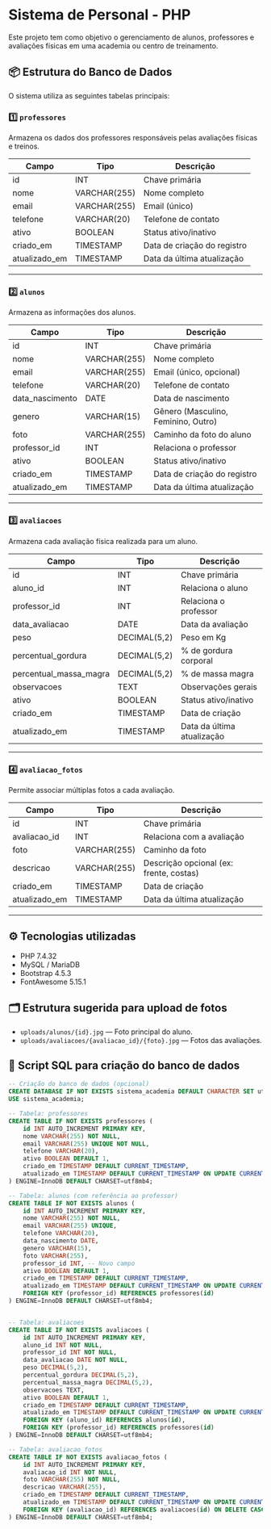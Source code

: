 # Sistema de Personal - PHP

Este projeto tem como objetivo o gerenciamento de alunos, professores e avaliações físicas em uma academia ou centro de treinamento.

## 📦 Estrutura do Banco de Dados

O sistema utiliza as seguintes tabelas principais:

### 1️⃣ `professores`

Armazena os dados dos professores responsáveis pelas avaliações físicas e treinos.

| Campo         | Tipo       | Descrição                  |
| ------------- | ---------- | -------------------------- |
| id            | INT        | Chave primária             |
| nome          | VARCHAR(255) | Nome completo             |
| email         | VARCHAR(255) | Email (único)            |
| telefone      | VARCHAR(20)  | Telefone de contato       |
| ativo         | BOOLEAN    | Status ativo/inativo       |
| criado_em     | TIMESTAMP  | Data de criação do registro|
| atualizado_em | TIMESTAMP  | Data da última atualização |

---

### 2️⃣ `alunos`

Armazena as informações dos alunos.

| Campo         | Tipo       | Descrição                  |
| ------------- | ---------- | -------------------------- |
| id            | INT        | Chave primária             |
| nome          | VARCHAR(255) | Nome completo             |
| email         | VARCHAR(255) | Email (único, opcional)  |
| telefone      | VARCHAR(20)  | Telefone de contato       |
| data_nascimento | DATE    | Data de nascimento         |
| genero        | VARCHAR(15)  | Gênero (Masculino, Feminino, Outro) |
| foto          | VARCHAR(255) | Caminho da foto do aluno |
| professor_id  | INT        | Relaciona o professor      |
| ativo         | BOOLEAN    | Status ativo/inativo       |
| criado_em     | TIMESTAMP  | Data de criação do registro|
| atualizado_em | TIMESTAMP  | Data da última atualização |

---

### 3️⃣ `avaliacoes`

Armazena cada avaliação física realizada para um aluno.

| Campo         | Tipo       | Descrição                  |
| ------------- | ---------- | -------------------------- |
| id            | INT        | Chave primária             |
| aluno_id      | INT        | Relaciona o aluno          |
| professor_id  | INT        | Relaciona o professor      |
| data_avaliacao | DATE      | Data da avaliação          |
| peso          | DECIMAL(5,2) | Peso em Kg              |
| percentual_gordura | DECIMAL(5,2) | % de gordura corporal |
| percentual_massa_magra | DECIMAL(5,2) | % de massa magra |
| observacoes   | TEXT       | Observações gerais         |
| ativo         | BOOLEAN    | Status ativo/inativo       |
| criado_em     | TIMESTAMP  | Data de criação            |
| atualizado_em | TIMESTAMP  | Data da última atualização |

---

### 4️⃣ `avaliacao_fotos`

Permite associar múltiplas fotos a cada avaliação.

| Campo         | Tipo       | Descrição                  |
| ------------- | ---------- | -------------------------- |
| id            | INT        | Chave primária             |
| avaliacao_id  | INT        | Relaciona com a avaliação  |
| foto          | VARCHAR(255) | Caminho da foto         |
| descricao     | VARCHAR(255) | Descrição opcional (ex: frente, costas) |
| criado_em     | TIMESTAMP  | Data de criação            |
| atualizado_em | TIMESTAMP  | Data da última atualização |

---

## ⚙️ Tecnologias utilizadas

- PHP 7.4.32 
- MySQL / MariaDB
- Bootstrap 4.5.3
- FontAwesome 5.15.1

## 🗂 Estrutura sugerida para upload de fotos

- `uploads/alunos/{id}.jpg` — Foto principal do aluno.
- `uploads/avaliacoes/{avaliacao_id}/{foto}.jpg` — Fotos das avaliações.

## 📄 Script SQL para criação do banco de dados

```sql
-- Criação do banco de dados (opcional)
CREATE DATABASE IF NOT EXISTS sistema_academia DEFAULT CHARACTER SET utf8mb4 COLLATE utf8mb4_unicode_ci;
USE sistema_academia;

-- Tabela: professores
CREATE TABLE IF NOT EXISTS professores (
    id INT AUTO_INCREMENT PRIMARY KEY,
    nome VARCHAR(255) NOT NULL,
    email VARCHAR(255) UNIQUE NOT NULL,
    telefone VARCHAR(20),
    ativo BOOLEAN DEFAULT 1,
    criado_em TIMESTAMP DEFAULT CURRENT_TIMESTAMP,
    atualizado_em TIMESTAMP DEFAULT CURRENT_TIMESTAMP ON UPDATE CURRENT_TIMESTAMP
) ENGINE=InnoDB DEFAULT CHARSET=utf8mb4;

-- Tabela: alunos (com referência ao professor)
CREATE TABLE IF NOT EXISTS alunos (
    id INT AUTO_INCREMENT PRIMARY KEY,
    nome VARCHAR(255) NOT NULL,
    email VARCHAR(255) UNIQUE,
    telefone VARCHAR(20),
    data_nascimento DATE,
    genero VARCHAR(15),
    foto VARCHAR(255),
    professor_id INT, -- Novo campo
    ativo BOOLEAN DEFAULT 1,
    criado_em TIMESTAMP DEFAULT CURRENT_TIMESTAMP,
    atualizado_em TIMESTAMP DEFAULT CURRENT_TIMESTAMP ON UPDATE CURRENT_TIMESTAMP,
    FOREIGN KEY (professor_id) REFERENCES professores(id)
) ENGINE=InnoDB DEFAULT CHARSET=utf8mb4;


-- Tabela: avaliacoes
CREATE TABLE IF NOT EXISTS avaliacoes (
    id INT AUTO_INCREMENT PRIMARY KEY,
    aluno_id INT NOT NULL,
    professor_id INT NOT NULL,
    data_avaliacao DATE NOT NULL,
    peso DECIMAL(5,2),
    percentual_gordura DECIMAL(5,2),
    percentual_massa_magra DECIMAL(5,2),
    observacoes TEXT,
    ativo BOOLEAN DEFAULT 1,
    criado_em TIMESTAMP DEFAULT CURRENT_TIMESTAMP,
    atualizado_em TIMESTAMP DEFAULT CURRENT_TIMESTAMP ON UPDATE CURRENT_TIMESTAMP,
    FOREIGN KEY (aluno_id) REFERENCES alunos(id),
    FOREIGN KEY (professor_id) REFERENCES professores(id)
) ENGINE=InnoDB DEFAULT CHARSET=utf8mb4;

-- Tabela: avaliacao_fotos
CREATE TABLE IF NOT EXISTS avaliacao_fotos (
    id INT AUTO_INCREMENT PRIMARY KEY,
    avaliacao_id INT NOT NULL,
    foto VARCHAR(255) NOT NULL,
    descricao VARCHAR(255),
    criado_em TIMESTAMP DEFAULT CURRENT_TIMESTAMP,
    atualizado_em TIMESTAMP DEFAULT CURRENT_TIMESTAMP ON UPDATE CURRENT_TIMESTAMP,
    FOREIGN KEY (avaliacao_id) REFERENCES avaliacoes(id) ON DELETE CASCADE
) ENGINE=InnoDB DEFAULT CHARSET=utf8mb4;
